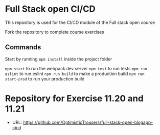 # Full Stack open CI/CD

This repository is used for the CI/CD module of the Full stack open course

Fork the repository to complete course exercises

## Commands

Start by running `npm install` inside the project folder

`npm start` to run the webpack dev server
`npm test` to run tests
`npm run eslint` to run eslint
`npm run build` to make a production build
`npm run start-prod` to run your production build


# Repository for Exercise 11.20 and 11.21

- URL: https://github.com/OptimisticTrousers/full-stack-open-blogapp-cicd